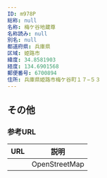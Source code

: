 ```yaml
---
ID: m978P
総称: null
名称: 梅ケ谷地蔵尊
名称読み: null
別名: null
都道府県: 兵庫県
区域: 姫路市
緯度: 34.8581903
経度: 134.6901568
郵便番号: 6700894
住所: 兵庫県姫路市梅ケ谷町１７−５３
---
```


## その他

### 参考URL

| URL | 説明          |
| --- | ------------- |
|     | OpenStreetMap |
